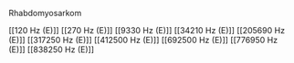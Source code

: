 Rhabdomyosarkom

[[120 Hz (E)]]
[[270 Hz (E)]]
[[9330 Hz (E)]]
[[34210 Hz (E)]]
[[205690 Hz (E)]]
[[317250 Hz (E)]]
[[412500 Hz (E)]]
[[692500 Hz (E)]]
[[776950 Hz (E)]]
[[838250 Hz (E)]]